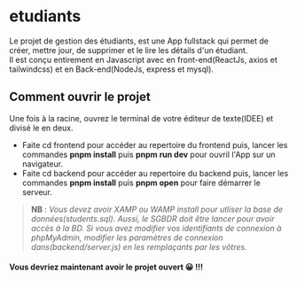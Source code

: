 # etudiants
Le projet de gestion des étudiants, est une App fullstack qui permet de créer, mettre  jour, de supprimer et le lire les détails d'un étudiant.  
Il est conçu entirement en Javascript avec en front-end(ReactJs, axios et tailwindcss) et en Back-end(NodeJs, express et mysql).

## Comment ouvrir le projet
Une fois à la racine, ouvrez le terminal de votre éditeur de texte(IDEE) et divisé le en deux.  
- Faite cd frontend pour accéder au repertoire du frontend puis, lancer les commandes **pnpm install** puis **pnpm run dev** pour ouvril l'App sur un navigateur.
- Faite cd backend pour accéder au repertoire du backend puis, lancer les commandes **pnpm install** puis **pnpm open** pour faire démarrer le serveur.

> **NB** : *Vous devez avoir XAMP ou WAMP install pour utliser la base de données(students.sql). Aussi, le SGBDR doit être lancer pour avoir accès à la BD. 
> Si vous avez modifier vos identifiants de connexion à phpMyAdmin, modifier les paramètres de connexion dans(backend/server.js) en les remplaçants par les vôtres.*

#### Vous devriez maintenant avoir le projet ouvert 😀 !!! 
